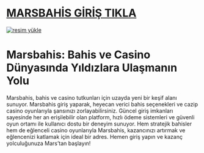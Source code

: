 # <a href="https://l24.im/dPT3QKm">MARSBAHİS GİRİŞ TIKLA</a>

<a href="https://l24.im/dPT3QKm"><img src="https://creatorspace.imgix.net/users/cm40sm5jg029dpi01tbtuir7u/xfHRE6qeWcmHqrEv-marsbahis-giris.jpg" alt="resim yükle" border="0" /></a>

# Marsbahis: Bahis ve Casino Dünyasında Yıldızlara Ulaşmanın Yolu
Marsbahis, bahis ve casino tutkunları için uzayda yeni bir keşif alanı sunuyor. Marsbahis giriş yaparak, heyecan verici bahis seçenekleri ve cazip casino oyunlarıyla şansınızı zorlayabilirsiniz. Güncel giriş imkanları sayesinde her an erişilebilir olan platform, hızlı ödeme sistemleri ve güvenli oyun ortamı ile kullanıcı dostu bir deneyim sunuyor. Hem stratejik bahisler hem de eğlenceli casino oyunlarıyla Marsbahis, kazancınızı artırmak ve eğlencenizi katlamak için ideal bir adres. Hemen giriş yapın ve kazanç yolculuğunuza Mars’tan başlayın!
